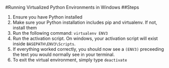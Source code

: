 #Running Virtualized Python Environments in Windows
##Steps
1. Ensure you have Python installed
1. Make sure your Python installation includes pip and virtualenv. If not, install them
1. Run the following command:
    ````virtualenv ENV3````<br/>
1. Run the activation script. On windows, your activation script will exist inside `BASEPATH\ENV3\Scripts`.
1. If everything worked correctly, you should now see a `(ENV3)` preceeding the text you would normally see in your terminal.
1. To exit the virtual environment, simply type `deactivate`